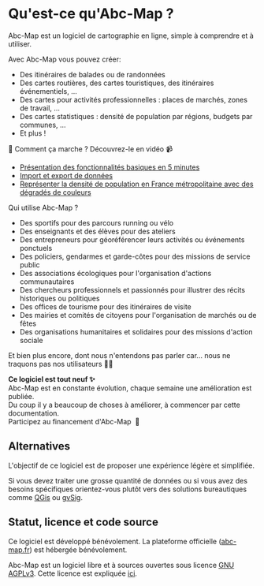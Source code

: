 <a name="presentation"></a>

# Qu'est-ce qu'Abc-Map ?

Abc-Map est un logiciel de cartographie en ligne, simple à comprendre et à utiliser.

Avec Abc-Map vous pouvez créer:

- Des itinéraires de balades ou de randonnées
- Des cartes routières, des cartes touristiques, des itinéraires événementiels, ...
- Des cartes pour activités professionnelles : places de marchés, zones de travail, ...
- Des cartes statistiques : densité de population par régions, budgets par communes, ...
- Et plus !

👋 Comment ça marche ? Découvrez-le en vidéo 📹

- <a href="https://youtu.be/bXl3Uq5fU34" target="_blank">Présentation des fonctionnalités basiques en 5 minutes</a>
- <a href="https://youtu.be/majmp2GFfkE" target="_blank">Import et export de données</a>
- <a href="https://youtu.be/irT6eV7JGDw" target="_blank">Représenter la densité de population en France métropolitaine avec des dégradés de couleurs</a>

Qui utilise Abc-Map ?

- Des sportifs pour des parcours running ou vélo
- Des enseignants et des élèves pour des ateliers
- Des entrepreneurs pour géoréférencer leurs activités ou événements ponctuels
- Des policiers, gendarmes et garde-côtes pour des missions de service public
- Des associations écologiques pour l'organisation d'actions communautaires
- Des chercheurs professionnels et passionnés pour illustrer des récits historiques ou politiques
- Des offices de tourisme pour des itinéraires de visite
- Des mairies et comités de citoyens pour l'organisation de marchés ou de fêtes
- Des organisations humanitaires et solidaires pour des missions d'action sociale

Et bien plus encore, dont nous n'entendons pas parler car... nous ne traquons pas nos utilisateurs 👏👏

<div class='alert alert-info my-4 d-flex flex-column'>
  <b class="mb-2">Ce logiciel est tout neuf ✨ </b>
  <div class="mb-2">Abc-Map est en constante évolution, chaque semaine une amélioration est publiée.</div>
  <div>Du coup il y a beaucoup de choses à améliorer, à commencer par cette documentation.</div>

  <a class='btn btn-link mt-3' onclick='abc.goToFunding()'>
    Participez au financement d&apos;Abc-Map&nbsp;&nbsp;💌
  </a>
</div>

## Alternatives

L'objectif de ce logiciel est de proposer une expérience légère et simplifiée.

Si vous devez traiter une grosse quantité de données ou si vous avez des besoins spécifiques orientez-vous plutôt vers des solutions bureautiques comme <a href="https://www.qgis.org/" target='_blank'>QGis</a> ou <a href="http://www.gvsig.com" target='_blank'>gvSig</a>.

## Statut, licence et code source

Ce logiciel est développé bénévolement. La plateforme officielle ([abc-map.fr](https://abc-map.fr)) est hébergée
bénévolement.

Abc-Map est un logiciel libre et à sources ouvertes sous licence <a target='_blank' href='https://www.gnu.org/licenses/agpl-3.0.html'>GNU AGPLv3</a>.
Cette licence est expliquée <a target='_blank' href='https://www.gnu.org/licenses/quick-guide-gplv3.fr.html'>ici</a>.
